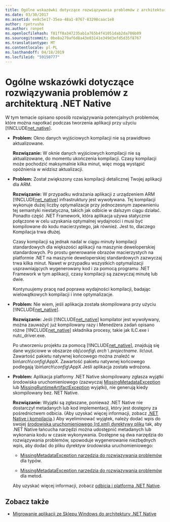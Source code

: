 ```yaml
---
title: Ogólne wskazówki dotyczące rozwiązywania problemów z architekturą .NET Native
ms.date: 03/30/2017
ms.assetid: ee8c5e17-35ea-48a1-8767-83298caac1e8
author: rpetrusha
ms.author: ronpet
ms.openlocfilehash: f81ff8a347235ab1a765b4f41051dab2da786b89
ms.sourcegitcommit: 0be8a279af6d8a43e03141e349d3efd5d35f8767
ms.translationtype: MT
ms.contentlocale: pl-PL
ms.lasthandoff: 04/18/2019
ms.locfileid: "59150777"
---
```

# <a name="net-native-general-troubleshooting"></a>Ogólne wskazówki dotyczące rozwiązywania problemów z architekturą .NET Native
W tym temacie opisano sposób rozwiązywania potencjalnych problemów, które można napotkać podczas tworzenia aplikacji przy użyciu [!INCLUDE[net_native](../../../includes/net-native-md.md)].  
  
-   **Problem:** Okno danych wyjściowych kompilacji nie są prawidłowo aktualizowane.  
  
     **Rozwiązanie:** W oknie danych wyjściowych kompilacji nie są aktualizowane, do momentu ukończenia kompilacji. Czasy kompilacji może pochodzić maksymalnie kilka minut, więc mogą wystąpić opóźnienia w widzisz aktualizacji.  
  
-   **Problem:** Został zwiększony czas kompilacji detalicznej Twojej aplikacji dla ARM.  
  
     **Rozwiązanie:** W przypadku wdrażania aplikacji z urządzeniem ARM [!INCLUDE[net_native](../../../includes/net-native-md.md)] infrastruktury jest wywoływana. Tej kompilacji wykonuje dużej liczby optymalizacje przy jednoczesnym zapewnieniu tej semantyki niestatyczna, takich jak odbicie w dalszym ciągu działać. Ponadto część .NET Framework, która aplikacja używa statycznie połączone w celu uzyskania optymalnej wydajności i musi być kompilowane do kodu macierzystego, jak również. Jest to, dlaczego Kompilacja trwa dłużej.  
  
     Czasy kompilacji są jednak nadal w ciągu minuty kompilacji standardowych dla większości aplikacji na maszynie deweloperskiej standardowych.  Po prostu generowanie obrazów macierzystych na platformie .NET na maszynie deweloperskiej standardowych zazwyczaj trwa kilka minut.  Nawet w przypadku wszystkich optymalizacji usprawniających wygenerowany kod i za pomocą programu .NET Framework w tym aplikacji, czasy kompilacji są zazwyczaj minutę lub dwie.  
  
     Kontynuujemy pracę nad poprawa wydajności kompilacji, badając wielowątkowych kompilacji i inne optymalizacje.  
  
-   **Problem:** Nie wiem, jeśli aplikacja została skompilowana przy użyciu [!INCLUDE[net_native](../../../includes/net-native-md.md)].  
  
     **Rozwiązanie:** Jeśli [!INCLUDE[net_native](../../../includes/net-native-md.md)] kompilator jest wywoływany, można zauważyć już kompilowany razy i Menedżera zadań opisano różne [!INCLUDE[net_native](../../../includes/net-native-md.md)] składnika procesy, takie jak ILC.exe i nutc_driver.exe.  
  
     Po utworzeniu projektu za pomocą [!INCLUDE[net_native](../../../includes/net-native-md.md)], znajdują się dane wyjściowe w obszarze obj\\*config*\ *arch* \\  *projectname*. ilc\out.  Zawartość pakietu natywnej końcowego można znaleźć w bin\\*arch*\\*config*\AppX. Zawartość pakietu natywnej końcowego podlegają \bin\\*arch*\\*config*\AppX Jeśli aplikacja została wdrożona.  
  
-   **Problem:** Aplikacja platformy .NET Native skompilowany zgłasza wyjątki środowiska uruchomieniowego (zazwyczaj [MissingMetadataException](../../../docs/framework/net-native/missingmetadataexception-class-net-native.md) lub [MissingRuntimeArtifactException](../../../docs/framework/net-native/missingruntimeartifactexception-class-net-native.md) wyjątki), nie generują kiedy skompilowany bez. NET Native.  
  
     **Rozwiązanie:** Wyjątki są zgłaszane, ponieważ .NET Native nie dostarczył metadanych lub kod implementacji, który jest dostępny za pośrednictwem odbicia. (Aby uzyskać więcej informacji, zobacz [.NET Native i kompilacja](../../../docs/framework/net-native/net-native-and-compilation.md).) Aby wyeliminować wyjątek, należy dodać wpis do swojej [środowiska uruchomieniowego (rd.xml) dyrektywy pliku](../../../docs/framework/net-native/runtime-directives-rd-xml-configuration-file-reference.md) tak, aby .NET Native łańcucha narzędzi można udostępnić metadanych lub wykonania kodu w czasie wykonywania. Dostępne są dwa narzędzia do rozwiązywania problemów, spowoduje wygenerowanie niezbędnych wpis, aby dodać do pliku dyrektyw środowiska uruchomieniowego:  
  
    -   [MissingMetadataException narzędzia do rozwiązywania problemów](https://dotnet.github.io/native/troubleshooter/type.html) dla typów.  
  
    -   [MissingMetadataException narzędzia do rozwiązywania problemów](https://dotnet.github.io/native/troubleshooter/method.html) dla metod.  
  
     Aby uzyskać więcej informacji, zobacz [odbicia i platforma .NET Native](../../../docs/framework/net-native/reflection-and-net-native.md).  
  
## <a name="see-also"></a>Zobacz także

- [Migrowanie aplikacji ze Sklepu Windows do architektury .NET Native](../../../docs/framework/net-native/migrating-your-windows-store-app-to-net-native.md)
